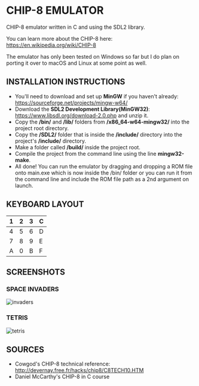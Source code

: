 # CHIP-8 EMULATOR
CHIP-8 emulator written in C and using the SDL2 library.

You can learn more about the CHIP-8 here: https://en.wikipedia.org/wiki/CHIP-8

The emulator has only been tested on Windows so far but I do plan on porting it over to macOS and Linux at some point as well.

## INSTALLATION INSTRUCTIONS
- You'll need to download and set up **MinGW** if you haven't already: https://sourceforge.net/projects/mingw-w64/
- Download the **SDL2 Development Library(MinGW32)**: https://www.libsdl.org/download-2.0.php and unzip it.
- Copy the **/bin/** and **/lib/** folders from **/x86_64-w64-mingw32/** into the project root directory.
- Copy the **/SDL2/** folder that is inside the **/include/** directory into the project's **/include/** directory.
- Make a folder called **/build/** inside the project root.
- Compile the project from the command line using the line **mingw32-make**.
- All done! You can run the emulator by dragging and dropping a ROM file onto main.exe which is now inside the /bin/ folder or you can run it from the command line and include the ROM file path as a 2nd argument on launch.

## KEYBOARD LAYOUT

| 1  | 2 | 3  | C |
| ------------- | ------------- | ------------- | ------------- |
| 4  | 5  | 6  | D  |
| 7  | 8  | 9  | E  |
| A  | 0  | B  | F  |

## SCREENSHOTS
### SPACE INVADERS
![invaders](https://user-images.githubusercontent.com/61395703/170269121-64a136e5-a479-4944-9857-acb08998b749.png)
### TETRIS
![tetris](https://user-images.githubusercontent.com/61395703/170268833-60167ff8-3d6b-4257-b36c-90c15267b9e4.png)

## SOURCES
- Cowgod's CHIP-8 technical reference: http://devernay.free.fr/hacks/chip8/C8TECH10.HTM
- Daniel McCarthy's CHIP-8 in C course
